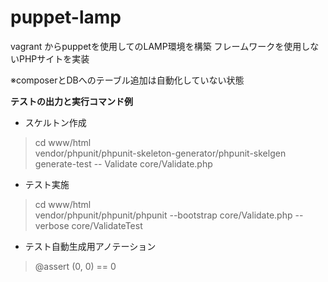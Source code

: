 # puppet-lamp

vagrant からpuppetを使用してのLAMP環境を構築
フレームワークを使用しないPHPサイトを実装

※composerとDBへのテーブル追加は自動化していない状態

**テストの出力と実行コマンド例**
 
* スケルトン作成

> cd www/html  
> vendor/phpunit/phpunit-skeleton-generator/phpunit-skelgen generate-test -- Validate core/Validate.php

* テスト実施  

> cd www/html  
> vendor/phpunit/phpunit/phpunit --bootstrap core/Validate.php --verbose core/ValidateTest  

* テスト自動生成用アノテーション  

> @assert (0, 0) == 0
